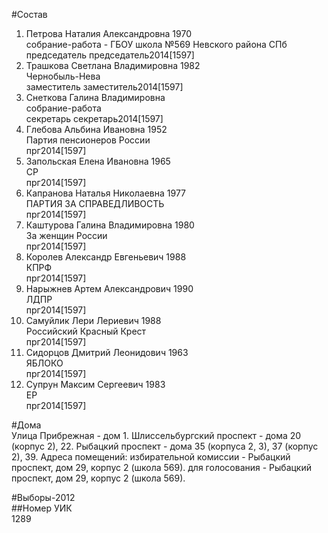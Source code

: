 #Состав  
1. Петрова Наталия Александровна 1970  
    собрание-работа - ГБОУ школа №569 Невского района СПб  
    председатель председатель2014[1597]  
2. Трашкова Светлана Владимировна 1982  
    Чернобыль-Нева  
    заместитель заместитель2014[1597]  
3. Снеткова Галина Владимировна  
    собрание-работа  
    секретарь секретарь2014[1597]  
4. Глебова Альбина Ивановна 1952  
    Партия пенсионеров России  
    прг2014[1597]  
5. Запольская Елена Ивановна 1965  
    СР  
    прг2014[1597]  
6. Капранова Наталья Николаевна 1977  
    ПАРТИЯ ЗА СПРАВЕДЛИВОСТЬ  
    прг2014[1597]  
7. Каштурова Галина Владимировна 1980  
    За женщин России  
    прг2014[1597]  
8. Королев Александр Евгеньевич 1988  
    КПРФ  
    прг2014[1597]  
9. Нарыжнев Артем Александрович 1990  
    ЛДПР  
    прг2014[1597]  
10. Самуйлик Лери Лериевич 1988  
    Российский Красный Крест  
    прг2014[1597]  
11. Сидорцов Дмитрий Леонидович 1963  
    ЯБЛОКО  
    прг2014[1597]  
12. Супрун Максим Сергеевич 1983  
    ЕР  
    прг2014[1597]  
  
#Дома  
Улица Прибрежная - дом 1. Шлиссельбургский проспект - дома 20 (корпус 2), 22. Рыбацкий проспект - дома 35 (корпуса 2, 3), 37 (корпус 2), 39. Адреса помещений: избирательной комиссии - Рыбацкий проспект, дом 29, корпус 2 (школа 569). для голосования - Рыбацкий проспект, дом 29, корпус 2 (школа 569).  
  
#Выборы-2012  
##Номер УИК  
1289  
